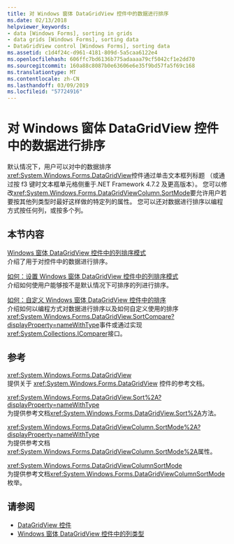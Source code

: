 ```yaml
---
title: 对 Windows 窗体 DataGridView 控件中的数据进行排序
ms.date: 02/13/2018
helpviewer_keywords:
- data [Windows Forms], sorting in grids
- data grids [Windows Forms], sorting data
- DataGridView control [Windows Forms], sorting data
ms.assetid: c1d4f24c-d961-4181-809d-5a5caa6122e4
ms.openlocfilehash: 606ffc7bd6136b775adaaaa79cf5042cf1e2dd70
ms.sourcegitcommit: 160a88c8087b0e63606e6e35f9bd57fa5f69c168
ms.translationtype: MT
ms.contentlocale: zh-CN
ms.lasthandoff: 03/09/2019
ms.locfileid: "57724916"
---
```

# <a name="sorting-data-in-the-windows-forms-datagridview-control"></a>对 Windows 窗体 DataGridView 控件中的数据进行排序

默认情况下，用户可以对中的数据排序<xref:System.Windows.Forms.DataGridView>控件通过单击文本框列标题 （或通过按 f3 键时文本框单元格侧重于.NET Framework 4.7.2 及更高版本）。 您可以修改<xref:System.Windows.Forms.DataGridViewColumn.SortMode>要允许用户若要按其他列类型时最好这样做的特定列的属性。 您可以还对数据进行排序以编程方式按任何列，或按多个列。

## <a name="in-this-section"></a>本节内容

[Windows 窗体 DataGridView 控件中的列排序模式](column-sort-modes-in-the-windows-forms-datagridview-control.md)  
介绍了用于对控件中的数据进行排序。

[如何：设置 Windows 窗体 DataGridView 控件中的列排序模式](set-the-sort-modes-for-columns-wf-datagridview-control.md)  
介绍如何使用户能够按不是默认情况下可排序的列进行排序。

[如何：自定义 Windows 窗体 DataGridView 控件中的排序](how-to-customize-sorting-in-the-windows-forms-datagridview-control.md)  
介绍如何以编程方式对数据进行排序以及如何自定义使用的排序<xref:System.Windows.Forms.DataGridView.SortCompare?displayProperty=nameWithType>事件或通过实现<xref:System.Collections.IComparer>接口。

## <a name="reference"></a>参考

<xref:System.Windows.Forms.DataGridView>  
提供关于 <xref:System.Windows.Forms.DataGridView> 控件的参考文档。  

<xref:System.Windows.Forms.DataGridView.Sort%2A?displayProperty=nameWithType>  
为提供参考文档<xref:System.Windows.Forms.DataGridView.Sort%2A>方法。

<xref:System.Windows.Forms.DataGridViewColumn.SortMode%2A?displayProperty=nameWithType>  
为提供参考文档<xref:System.Windows.Forms.DataGridViewColumn.SortMode%2A>属性。

<xref:System.Windows.Forms.DataGridViewColumnSortMode>  
为提供参考文档<xref:System.Windows.Forms.DataGridViewColumnSortMode>枚举。

## <a name="see-also"></a>请参阅

- [DataGridView 控件](datagridview-control-windows-forms.md)
- [Windows 窗体 DataGridView 控件中的列类型](column-types-in-the-windows-forms-datagridview-control.md)
